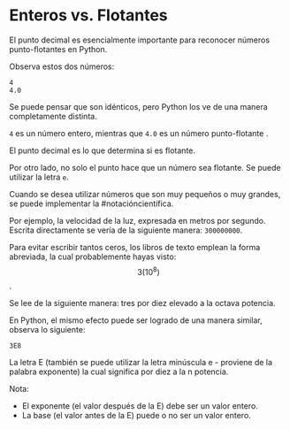 # Enteros vs. Flotantes
El punto decimal es esencialmente importante para reconocer números punto-flotantes en Python.

Observa estos dos números:

	4
	4.0

Se puede pensar que son idénticos, pero Python los ve de una manera completamente distinta.

`4` es un número entero, mientras que `4.0` es un número punto-flotante .

El punto decimal es lo que determina si es flotante.


Por otro lado, no solo el punto hace que un número sea flotante. Se puede utilizar la letra `e`.

Cuando se desea utilizar números que son muy pequeños o muy grandes, se puede implementar la #notacióncientífica.


Por ejemplo, la velocidad de la luz, expresada en metros por segundo. Escrita directamente se vería de la siguiente manera: `300000000`.

Para evitar escribir tantos ceros, los libros de texto emplean la forma abreviada, la cual probablemente hayas visto: $$3(10^8)$$.

Se lee de la siguiente manera: tres por diez elevado a la octava potencia.

En Python, el mismo efecto puede ser logrado de una manera similar, observa lo siguiente:

	3E8

La letra E (también se puede utilizar la letra minúscula e - proviene de la palabra exponente) la cual significa por diez a la n potencia.

Nota:

- El exponente (el valor después de la E) debe ser un valor entero.
- La base (el valor antes de la E) puede o no ser un valor entero.